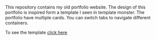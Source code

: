 This repository contains my old portfolio website. The design of this portfolio is inspired form a template I seen in template monster. The portfolio have multiple cards. 
You can switch tabs to navigate different containers.

To see the template [click here](https://mahamudh472.github.io/portfolio-old)
